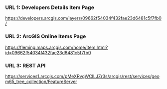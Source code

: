 ### URL 1: Developers Details Item Page
https://developers.arcgis.com/layers/09662f54034f432fae23d6481c5f7fb0/


### URL 2: ArcGIS Online Items Page
https://fleming.maps.arcgis.com/home/item.html?id=09662f54034f432fae23d6481c5f7fb0


### URL 3: REST API
https://services1.arcgis.com/pMeXRvgWClLJZr3s/arcgis/rest/services/geom65_tree_collection/FeatureServer
